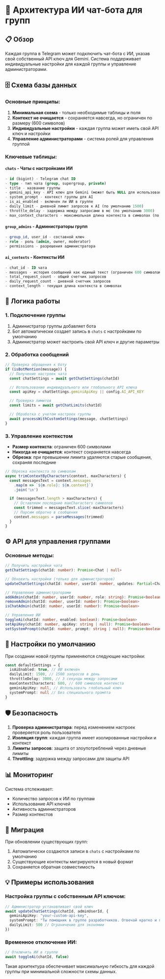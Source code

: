 # 🤖 Архитектура ИИ чат-бота для групп

## 📋 Обзор

Каждая группа в Telegram может подключить чат-бота с ИИ, указав свой собственный API ключ для Gemini. Система поддерживает индивидуальные настройки для каждой группы и управление администраторами.

## 🗄️ Схема базы данных

### Основные принципы:
1. **Минимальная схема** - только необходимые таблицы и поля
2. **Контекст не очищается** - сохраняется навсегда, но ограничен по размеру (600 символов)
3. **Индивидуальные настройки** - каждая группа может иметь свой API ключ и настройки
4. **Управление администраторами** - система ролей для управления группой

### Ключевые таблицы:

#### `chats` - Чаты с настройками ИИ
```sql
- id (bigint) - Telegram chat ID
- type - тип чата (group, supergroup, private)
- title - название группы
- gemini_api_key - API ключ для Gemini (может быть NULL для использования глобального)
- system_prompt - контекст группы для AI
- is_ai_enabled - включен ли ИИ в группе
- daily_limit - дневной лимит запросов к AI (по умолчанию 1500)
- throttle_delay - задержка между запросами в мс (по умолчанию 3000)
- max_context_characters - максимальная длина контекста в символах (по умолчанию 600)
```

#### `group_admins` - Администраторы групп
```sql
- group_id, user_id - составной ключ
- role - роль (admin, owner, moderator)
- permissions - разрешения администратора
```

#### `ai_contexts` - Контексты ИИ
```sql
- chat_id - ID чата
- messages - история сообщений как единый текст (ограничен 600 символами)
- total_request_count - общий счетчик запросов
- daily_request_count - дневной счетчик запросов
- context_length - текущая длина контекста в символах
```

## 🚀 Логика работы

### 1. Подключение группы
1. Администратор группы добавляет бота
2. Бот автоматически создает запись в `chats` с настройками по умолчанию
3. Администратор может настроить свой API ключ и другие параметры

### 2. Обработка сообщений
```typescript
// Проверка обращения к боту
if (isBotMention(message)) {
  // Получение настроек чата
  const chatSettings = await getChatSettings(chatId)

  // Использование индивидуального или глобального API ключа
  const apiKey = chatSettings.geminiApiKey || config.AI_API_KEY

  // Проверка лимитов
  const limits = await getChatLimits(chatId)

  // Обработка с учетом настроек группы
  await processWithCustomSettings(message, chatSettings)
}
```

### 3. Управление контекстом
- **Размер контекста**: ограничен 600 символами
- **Никогда не очищается**: контекст сохраняется навсегда
- **Обрезка**: при превышении лимита удаляются старые сообщения, сохраняя последние

```typescript
// Обрезка контекста по символам
async trimContextByCharacters(context, maxCharacters) {
  const messagesText = context.messages
    .map(m => `${m.role}: ${m.content}`)
    .join('\n')

  if (messagesText.length > maxCharacters) {
    // Оставляем последние maxCharacters символов
    const trimmed = messagesText.slice(-maxCharacters)
    // Парсим обратно в сообщения
    context.messages = parseMessages(trimmed)
  }
}
```

## ⚙️ API для управления группами

### Основные методы:

```typescript
// Получить настройки чата
getChatSettings(chatId: number): Promise<Chat | null>

// Обновить настройки (только для администраторов)
updateChatSettings(chatId: number, userId: number, updates: Partial<ChatSettings>): Promise<boolean>

// Управление администраторами
addAdmin(chatId: number, userId: number, role: string): Promise<boolean>
removeAdmin(chatId: number, userId: number): Promise<boolean>
isChatAdmin(chatId: number, userId: number): Promise<boolean>

// Управление ИИ
toggleAi(chatId: number, enabled: boolean): Promise<boolean>
setApiKey(chatId: number, apiKey: string | null): Promise<boolean>
setSystemPrompt(chatId: number, prompt: string | null): Promise<boolean>
```

## 🔧 Настройки по умолчанию

При создании новой группы применяются следующие настройки:

```typescript
const defaultSettings = {
  isAiEnabled: true, // ИИ включен
  dailyLimit: 1500, // 1500 запросов в день
  throttleDelay: 3000, // 3 секунды между запросами
  maxContextCharacters: 600, // 600 символов контекста
  geminiApiKey: null, // Использовать глобальный ключ
  systemPrompt: null // Без специального промпта
}
```

## 🛡️ Безопасность

1. **Проверка администратора**: перед изменением настроек проверяется роль пользователя
2. **Изоляция групп**: каждая группа имеет изолированные настройки и контекст
3. **Лимиты запросов**: защита от злоупотреблений через дневные лимиты
4. **Throttling**: задержка между запросами для защиты API

## 📊 Мониторинг

Система отслеживает:
- Количество запросов к ИИ по группам
- Использование API ключей
- Активность администраторов
- Размер контекстов

## 🔄 Миграция

При обновлении существующих групп:
1. Автоматически создаются записи в `chats` с настройками по умолчанию
2. Существующие контексты мигрируются в новый формат
3. Сохраняется обратная совместимость

## 💡 Примеры использования

### Настройка группы с собственным API ключом:
```typescript
// Администратор устанавливает свой ключ
await updateChatSettings(chatId, adminUserId, {
  geminiApiKey: "your-custom-api-key",
  systemPrompt: "Ты помощник в группе разработчиков. Отвечай кратко и по делу.",
  dailyLimit: 500 // Ограничение для экономии
})
```

### Временное отключение ИИ:
```typescript
// Отключить ИИ в группе
await toggleAi(chatId, false)
```

Такая архитектура обеспечивает максимальную гибкость для каждой группы при минимальной сложности схемы данных.
